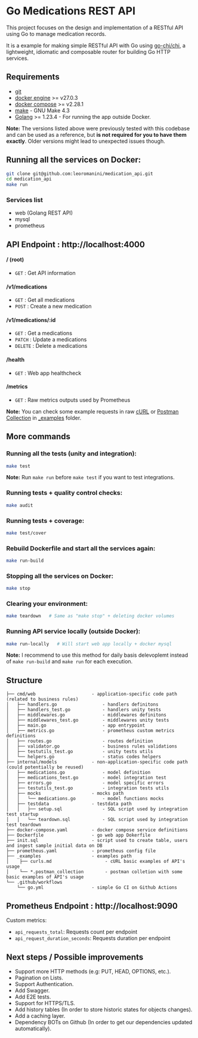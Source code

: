 # Go Medications REST API
This project focuses on the design and implementation of a RESTful API using Go to manage medication records.

It is a example for making simple RESTful API with Go using [go-chi/chi](https:-github.com/go-chi/chi), a lightweight, idiomatic and composable router for building Go HTTP services.

## Requirements
- [git](https:-git-scm.com/downloads)
- [docker engine](https:-docs.docker.com/engine/install/) >= v27.0.3
- [docker compose](https:-docs.docker.com/compose/install/) >= v2.28.1
- [make](https:-www.gnu.org/software/make/) - GNU Make 4.3
- [Golang](https:-go.dev/doc/install) >= 1.23.4 - For running the app outside Docker.

**Note:** The versions listed above were previously tested with this codebase and can be used as a reference, but **is not required for you to have them exactly**. Older versions might lead to unexpected issues though.

## Running all the services on Docker:
```bash
git clone git@github.com:leoromanini/medication_api.git
cd medication_api
make run
```
### Services list
- web (Golang REST API)
- mysql
- prometheus

## API Endpoint : http://localhost:4000

#### / (root)
* `GET`     : Get API information

#### /v1/medications
* `GET`     : Get all medications
* `POST`    : Create a new medication

#### /v1/medications/:id
* `GET`     : Get a medications
* `PATCH`   : Update a medications
* `DELETE`  : Delete a medications

#### /health
* `GET` : Web app healthcheck

#### /metrics
* `GET` : Raw metrics outputs used by Prometheus

**Note:** You can check some example requests in raw [cURL](./_examples/curls.md) or [Postman Collection](./_examples/medications.postman_collection.json) in [_examples](./_examples/) folder.

## More commands

### Running all the tests (unity and integration):
```bash
make test
```
**Note:** Run `make run` before `make test` if you want to test integrations.

### Running tests + quality control checks:
```bash
make audit
```

### Running tests + coverage:
```bash
make test/cover
```

### Rebuild Dockerfile and start all the services again:
```bash
make run-build
```

### Stopping all the services on Docker:
```bash
make stop
```

### Clearing your environment:
```bash
make teardown   # Same as "make stop" + deleting docker volumes
```

### Running API service locally (outside Docker):
```bash
make run-locally   # Will start web app locally + docker mysql
```
**Note:** I recommend to use this method for daily basis delevoplemt instead of `make run-build` and `make run` for each execution.

## Structure
```
├── cmd/web                     - application-specific code path (related to business rules)
│   ├── handlers.go                 - handlers definitons
│   ├── handlers_test.go            - handlers unity tests
│   ├── middlewares.go              - middlewares definitons
│   ├── middlewares_test.go         - middlewares unity tests
│   ├── main.go                     - app entrypoint
│   ├── metrics.go                  - prometheus custom metrics definitions
│   ├── routes.go                   - routes definition
│   ├── validator.go                - business rules validations
│   ├── testutils_test.go           - unity tests utils
│   └── helpers.go                  - status codes helpers
├── internal/models             - non-application-specific code path (could potentially be reused)
│   ├── medications.go              - model definition
│   ├── medications_test.go         - model integration test
│   ├── errors.go                   - model specific errors
│   ├── testutils_test.go           - integration tests utils
│   ├── mocks                   - mocks path
│   │   └── medications.go          - model functions mocks
│   ├── testdata                - testdata path
│   │   ├── setup.sql               - SQL script used by integration test startup
│   │   └── teardown.sql            - SQL script used by integration test teardown
├── docker-compose.yaml         - docker compose service definitions
├── Dockerfile                  - go web app Dokerfile
├── init.sql                    - script used to create table, users and ingest sample initial data on DB
├── prometheus.yaml             - prometheus config file
├── _examples                   - examples path
│    ├── curls.md                    - cURL basic examples of API's usage
│    └── *.postman_collection        - postman colletion with some basic examples of API's usage
└── .github/workflows
    └── go.yml                  - simple Go CI on Github Actions
```

## Prometheus Endpoint : http://localhost:9090
Custom metrics:
- `api_requests_total`: Requests count per endpoint
- `api_request_duration_seconds`: Requests duration per endpoint

## Next steps / Possible improvements
- Support more HTTP methods (e.g: PUT, HEAD, OPTIONS, etc.).
- Pagination on Lists.
- Support Authentication.
- Add Swagger.
- Add E2E tests.
- Support for HTTPS/TLS.
- Add history tables (In order to store historic states for objects changes).
- Add a caching layer.
- Dependency BOTs on Github (In order to get our dependencies updated automatically).

